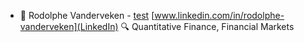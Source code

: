 - 👋 Rodolphe Vanderveken - [test](https://www.researchgate.net/profile/Rodolphe-Vanderveken/research)  [www.linkedin.com/in/rodolphe-vanderveken](LinkedIn)
🔍 Quantitative Finance, Financial Markets
<!---
rvanderveken1/rvanderveken1 is a ✨ special ✨ repository because its `README.md` (this file) appears on your GitHub profile.
You can click the Preview link to take a look at your changes.
--->
